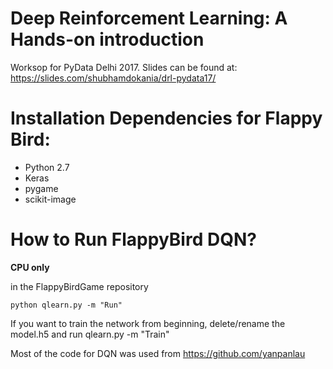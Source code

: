 # Deep Reinforcement Learning: A Hands-on introduction

Worksop for PyData Delhi 2017. Slides can be found at: https://slides.com/shubhamdokania/drl-pydata17/

# Installation Dependencies for Flappy Bird:

* Python 2.7
* Keras
* pygame
* scikit-image

# How to Run FlappyBird DQN?

**CPU only**

in the FlappyBirdGame repository

```
python qlearn.py -m "Run"
```

If you want to train the network from beginning, delete/rename the model.h5 and run qlearn.py -m "Train"


Most of the code for DQN was used from https://github.com/yanpanlau
